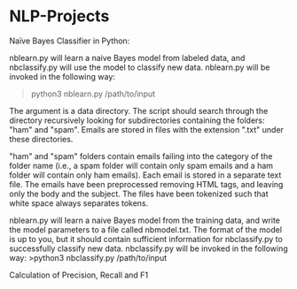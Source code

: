 # NLP-Projects


Naïve Bayes Classifier in Python:

nblearn.py will learn a naive Bayes model from labeled data, and nbclassify.py will use the model to classify new data. nblearn.py will be invoked in the following way:
  >python3 nblearn.py /path/to/input

The argument is a data directory. The script should search through the directory recursively looking for subdirectories containing the folders: "ham" and "spam". Emails are stored in files with the extension ".txt" under these directories.

"ham" and "spam" folders contain emails failing into the category of the folder name (i.e., a spam folder will contain only spam emails and a ham folder will contain only ham emails). Each email is stored in a separate text file. The emails have been preprocessed removing HTML tags, and leaving only the body and the subject. The files have been tokenized such that white space always separates tokens.

nblearn.py will learn a naive Bayes model from the training data, and write the model parameters to a file called nbmodel.txt. The format of the model is up to you, but it should contain sufficient information for nbclassify.py to successfully classify new data.
nbclassify.py will be invoked in the following way: >python3 nbclassify.py /path/to/input

Calculation of Precision, Recall and F1
